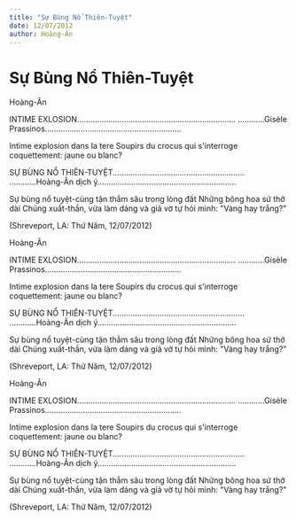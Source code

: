 ```yaml
---
title: "Sự Bùng Nổ Thiên-Tuyệt"
date: 12/07/2012
author: Hoàng-Ân
---
```


# Sự Bùng Nổ Thiên-Tuyệt

Hoàng-Ân


INTIME EXLOSION.......................................................................
............Gisèle Prassinos.............................................................

Intime explosion dans la tere
Soupirs du crocus
qui s'interroge coquettement:
jaune ou blanc?


SỰ BÙNG NỔ THIÊN-TUYỆT...........................................................
............Hoàng-Ân dịch ý..............................................................

Sự bùng nổ tuyệt-cùng tận thẳm sâu trong lòng đất
Những bông hoa sứ thở dài
Chúng xuất-thần, vừa làm dáng và giả vờ tự hỏi mình:
"Vàng hay trắng?"


(Shreveport, LA: Thứ Năm, 12/07/2012)

Hoàng-Ân


INTIME EXLOSION.......................................................................
............Gisèle Prassinos.............................................................

Intime explosion dans la tere
Soupirs du crocus
qui s'interroge coquettement:
jaune ou blanc?


SỰ BÙNG NỔ THIÊN-TUYỆT...........................................................
............Hoàng-Ân dịch ý..............................................................

Sự bùng nổ tuyệt-cùng tận thẳm sâu trong lòng đất
Những bông hoa sứ thở dài
Chúng xuất-thần, vừa làm dáng và giả vờ tự hỏi mình:
"Vàng hay trắng?"


(Shreveport, LA: Thứ Năm, 12/07/2012)

Hoàng-Ân


INTIME EXLOSION.......................................................................
............Gisèle Prassinos.............................................................

Intime explosion dans la tere
Soupirs du crocus
qui s'interroge coquettement:
jaune ou blanc?


SỰ BÙNG NỔ THIÊN-TUYỆT...........................................................
............Hoàng-Ân dịch ý..............................................................

Sự bùng nổ tuyệt-cùng tận thẳm sâu trong lòng đất
Những bông hoa sứ thở dài
Chúng xuất-thần, vừa làm dáng và giả vờ tự hỏi mình:
"Vàng hay trắng?"


(Shreveport, LA: Thứ Năm, 12/07/2012)
